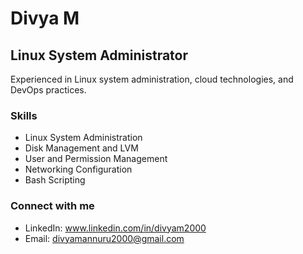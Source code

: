 # Divya M
## Linux System Administrator

Experienced in Linux system administration, cloud technologies, and DevOps practices.

### Skills
- Linux System Administration
- Disk Management and LVM
- User and Permission Management
- Networking Configuration
- Bash Scripting

### Connect with me
- LinkedIn: www.linkedin.com/in/divyam2000
- Email: divyamannuru2000@gmail.com